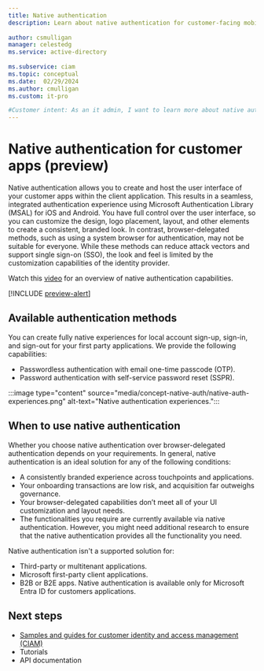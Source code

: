```yaml
---
title: Native authentication
description: Learn about native authentication for customer-facing mobile and desktop applications.
 
author: csmulligan
manager: celestedg
ms.service: active-directory
 
ms.subservice: ciam
ms.topic: conceptual
ms.date:  02/29/2024
ms.author: cmulligan
ms.custom: it-pro

#Customer intent: As an it admin, I want to learn more about native authentication so that I can understand how to use it in my organization.
---
```

# Native authentication for customer apps (preview)

Native authentication allows you to create and host the user interface of your customer apps within the client application. This results in a seamless, integrated authentication experience using Microsoft Authentication Library (MSAL) for iOS and Android. You have full control over the user interface, so you can customize the design, logo placement, layout, and other elements to create a consistent, branded look. 
In contrast, browser-delegated methods, such as using a system browser for authentication, may not be suitable for everyone. While these methods can reduce attack vectors and support single sign-on (SSO), the look and feel is limited by the customization capabilities of the identity provider.

Watch this [video](https://www.youtube.com/embed/20Tp0CM55rw) for an overview of native authentication capabilities.

[!INCLUDE [preview-alert](../customers/includes/preview-alert/preview-alert-ciam.md)]

## Available authentication methods

You can create fully native experiences for local account sign-up, sign-in, and sign-out for your first party applications. We provide the following capabilities: 

- Passwordless authentication with email one-time passcode (OTP).
- Password authentication with self-service password reset (SSPR). 

:::image type="content" source="media/concept-native-auth/native-auth-experiences.png" alt-text="Native authentication experiences.":::

## When to use native authentication
<!--This section will be updated once I have the most up-to-date content from the PM.-->
Whether you choose native authentication over browser-delegated authentication depends on your requirements. In general, native authentication is an ideal solution for any of the following conditions:  

- A consistently branded experience across touchpoints and applications.
- Your onboarding transactions are low risk, and acquisition far outweighs governance.
- Your browser-delegated capabilities don’t meet all of your UI customization and layout needs.
- The functionalities you require are currently available via native authentication. However, you might need additional research to ensure that the native authentication provides all the functionality you need.

Native authentication isn't a supported solution for:

- Third-party or multitenant applications.
- Microsoft first-party client applications.
- B2B or B2E apps. Native authentication is available only for Microsoft Entra ID for customers applications.

## Next steps
<!--This section will be updated with the correct links.-->
- [Samples and guides for customer identity and access management (CIAM)](/entra/external-id/customers/samples-ciam-all)
- Tutorials
- API documentation
